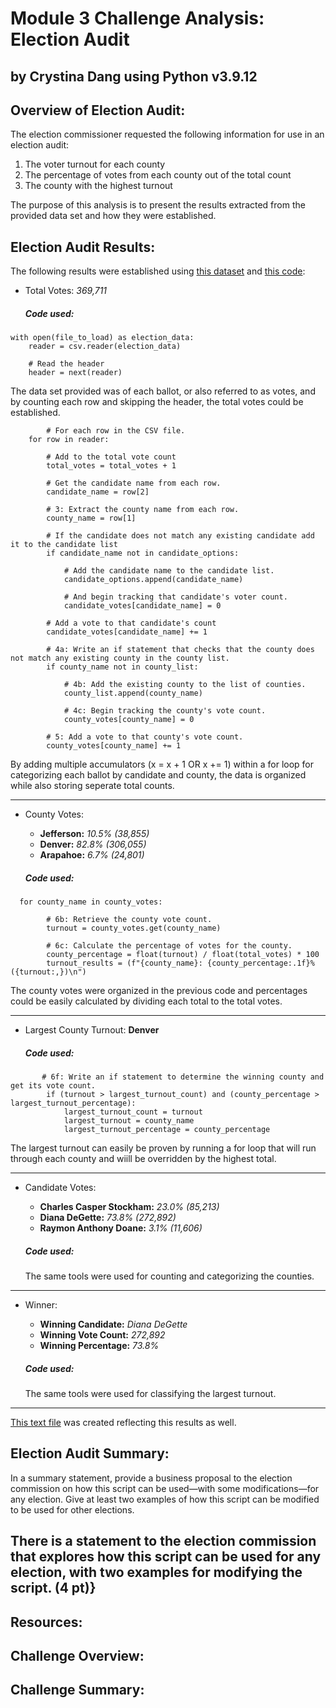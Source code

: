 # Module 3 Challenge Analysis: Election Audit
## by Crystina Dang using Python v3.9.12




## Overview of Election Audit:

The election commissioner requested the following information for use in an election audit:
		
1. The voter turnout for each county
2. The percentage of votes from each county out of the total count
3. The county with the highest turnout

The purpose of this analysis is to present the results extracted from the provided data set and how they were established.

## Election Audit Results:

The following results were established using [this dataset](Resources/election_results.csv) and [this code](PyPoll_Challenge.py):

  - Total Votes: *369,711*

	##### Code used:
```    
with open(file_to_load) as election_data:
    reader = csv.reader(election_data)

    # Read the header
    header = next(reader)

```
The data set provided was of each ballot, or also referred to as votes, and by counting each row and skipping the header, the total votes could be established.



```		
		# For each row in the CSV file.
    for row in reader:

        # Add to the total vote count
        total_votes = total_votes + 1

        # Get the candidate name from each row.
        candidate_name = row[2]

        # 3: Extract the county name from each row.
        county_name = row[1]

        # If the candidate does not match any existing candidate add it to the candidate list
        if candidate_name not in candidate_options:

            # Add the candidate name to the candidate list.
            candidate_options.append(candidate_name)

            # And begin tracking that candidate's voter count.
            candidate_votes[candidate_name] = 0

        # Add a vote to that candidate's count
        candidate_votes[candidate_name] += 1

        # 4a: Write an if statement that checks that the county does not match any existing county in the county list.
        if county_name not in county_list:

            # 4b: Add the existing county to the list of counties.
            county_list.append(county_name)

            # 4c: Begin tracking the county's vote count.
            county_votes[county_name] = 0

        # 5: Add a vote to that county's vote count.
        county_votes[county_name] += 1
```
By adding multiple accumulators (x = x + 1 OR x += 1) within a for loop for categorizing each ballot by candidate and county, the data is organized while also storing seperate total counts.

---

  - County Votes:
      - **Jefferson:** *10.5% (38,855)*
      - **Denver:** *82.8% (306,055)*
      - **Arapahoe:** *6.7% (24,801)*

	##### Code used:
```
  for county_name in county_votes:

        # 6b: Retrieve the county vote count.
        turnout = county_votes.get(county_name)

        # 6c: Calculate the percentage of votes for the county.
        county_percentage = float(turnout) / float(total_votes) * 100
        turnout_results = (f"{county_name}: {county_percentage:.1f}% ({turnout:,})\n")
```
The county votes were organized in the previous code and percentages could be easily calculated by dividing each total to the total votes.

---

  - Largest County Turnout: **Denver**
  
	##### Code used:
```
       # 6f: Write an if statement to determine the winning county and get its vote count.
        if (turnout > largest_turnout_count) and (county_percentage > largest_turnout_percentage):
            largest_turnout_count = turnout
            largest_turnout = county_name
            largest_turnout_percentage = county_percentage
```
The largest turnout can easily be proven by running a for loop that will run through each county and wiill be overridden by the highest total.

---

  - Candidate Votes:
      - **Charles Casper Stockham:** *23.0% (85,213)*
      - **Diana DeGette:** *73.8% (272,892)*
      - **Raymon Anthony Doane:** *3.1% (11,606)*

	##### Code used:
	The same tools were used for counting and categorizing the counties.

---

  - Winner: 
      - **Winning Candidate:** *Diana DeGette*
      - **Winning Vote Count:** *272,892*
      - **Winning Percentage:** *73.8%*

	##### Code used:
	The same tools were used for classifying the largest turnout.

---
  [This text file](analysis/election_results.txt) was created reflecting this results as well.


## Election Audit Summary: 
In a summary statement, provide a business proposal to the election commission on how this script can be used—with some modifications—for any election. Give at least two examples of how this script can be modified to be used for other elections.

There is a statement to the election commission that explores how this script can be used for any election, with two examples for modifying the script. (4 pt)}
--
## Resources:
## Challenge Overview:
## Challenge Summary:

